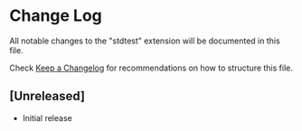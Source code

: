 # Change Log

All notable changes to the "stdtest" extension will be documented in this file.

Check [Keep a Changelog](http://keepachangelog.com/) for recommendations on how to structure this file.

## [Unreleased]

- Initial release